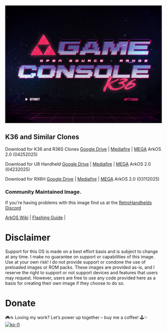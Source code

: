 ![](https://raw.githubusercontent.com/AeolusUX/ArkOS-K36/refs/heads/main/purple.bmp)

## K36 and Similar Clones

Download for K36 and R36S Clones [Google Drive](https://drive.google.com/file/d/1GRBk7kGe22DilZiJlWOBtBm2jgtob4qF/view?usp=drive_link) | [Mediafire](https://www.mediafire.com/file/zzznhoq308i5nvi/ArkOS_K36_v2.0_02212025.img.xz/file) | [MEGA](https://mega.nz/file/UlRBgQJT#O03aTloZPl75PFARr1oUNPO6hF8P21Fftc8Yg7Ajl3M) ArkOS 2.0 (04252025)

<!-- Download for K36S [Google Drive]() | [Mediafire]() | [MEGA]() ArkOS 2.0 ()

Download for R36 Pro [Google Drive]() | [Mediafire]() | [MEGA]() ArkOS 2.0 ()

Download for R36 Max [Google Drive]() | [Mediafire]() | [MEGA]() ArkOS 2.0 () -->

Download for U8 Handheld [Google Drive](https://drive.google.com/file/d/1xpByPJJhKn7TOQxCrALWYDLdygdTyR6H/view?usp=drive_link) | [Mediafire](https://www.mediafire.com/file/8wqjegrjmmj0v53/ArkOS_U8_v2.0_02212025.img.xz/file) | [MEGA](https://mega.nz/file/KKAUTBID#tFQReBbI7YyFEMQaPC4ZyHWgXZ9jsQp6qcBHrapo7M4) ArkOS 2.0 (04232025)

Download for RX6H [Google Drive](https://drive.google.com/file/d/1Co_MGen388ubQ4jEXiy6kRYPsap-3h1j/view?usp=drive_link) | [Mediafire](https://www.mediafire.com/file/7hzzr4t0bn7u6yc/ArkOS_RX6H_v2.0_03112025.img.xz/file) | [MEGA](https://mega.nz/file/0sxwkSKC#7DIcsVcqW6kHuK4ggPGJJ2EohBI08NqxE9tQ5Kaj0vM) ArkOS 2.0 (03112025)

### Community Maintained Image.
If you're having problems with this image find us at the [RetroHandhelds Discord](https://discord.gg/RetroHandhelds)

[ArkOS Wiki](https://github.com/christianhaitian/arkos/wiki) | [Flashing Guide](https://ko-fi.com/post/Installation-Guide-for-ArkOS-v2-0-01272024-J3J6TVPH1) |

# Disclaimer
Support for this OS is made on a best effort basis and is subject to change at any time. I make no guarantee on support or capabilities of this image. Use at your own risk! I do not provide support or condone the use of preloaded images or ROM packs. These images are provided as-is, and I reserve the right to support or not support devices and features that users may request. However, users are free to use any code provided here as a basis for creating their own image if they choose to do so.

# Donate
🎮☕ Loving my work? Let’s power up together – buy me a coffee! 🕹️✨  
[![ko-fi](https://ko-fi.com/img/githubbutton_sm.svg)](https://ko-fi.com/R5R7TMKNX)
